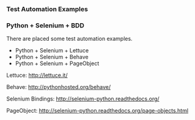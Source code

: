 ### Test Automation Examples
### Python + Selenium + BDD

There are placed some test automation examples.

* Python + Selenium + Lettuce
* Python + Selenium + Behave
* Python + Selenium + PageObject

Lettuce: http://lettuce.it/

Behave: http://pythonhosted.org/behave/

Selenium Bindings: http://selenium-python.readthedocs.org/

PageObject: http://selenium-python.readthedocs.org/page-objects.html
